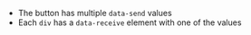 - The button has multiple `data-send` values
- Each `div` has a `data-receive` element with one of the values
